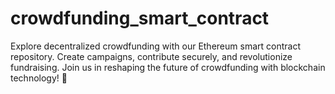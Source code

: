 # crowdfunding_smart_contract
Explore decentralized crowdfunding with our Ethereum smart contract repository. Create campaigns, contribute securely, and revolutionize fundraising. Join us in reshaping the future of crowdfunding with blockchain technology! 🚀
